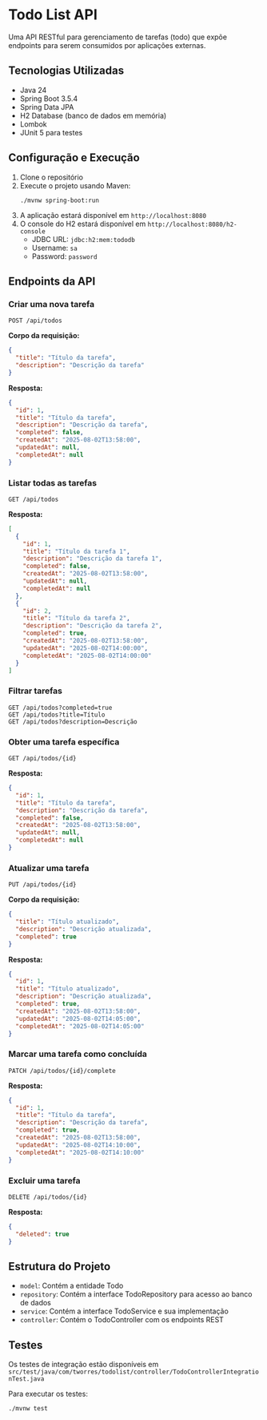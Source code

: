 # Todo List API

Uma API RESTful para gerenciamento de tarefas (todo) que expõe endpoints para serem consumidos por aplicações externas.

## Tecnologias Utilizadas

- Java 24
- Spring Boot 3.5.4
- Spring Data JPA
- H2 Database (banco de dados em memória)
- Lombok
- JUnit 5 para testes

## Configuração e Execução

1. Clone o repositório
2. Execute o projeto usando Maven:
   ```
   ./mvnw spring-boot:run
   ```
3. A aplicação estará disponível em `http://localhost:8080`
4. O console do H2 estará disponível em `http://localhost:8080/h2-console`
   - JDBC URL: `jdbc:h2:mem:tododb`
   - Username: `sa`
   - Password: `password`

## Endpoints da API

### Criar uma nova tarefa

```
POST /api/todos
```

**Corpo da requisição:**
```json
{
  "title": "Título da tarefa",
  "description": "Descrição da tarefa"
}
```

**Resposta:**
```json
{
  "id": 1,
  "title": "Título da tarefa",
  "description": "Descrição da tarefa",
  "completed": false,
  "createdAt": "2025-08-02T13:58:00",
  "updatedAt": null,
  "completedAt": null
}
```

### Listar todas as tarefas

```
GET /api/todos
```

**Resposta:**
```json
[
  {
    "id": 1,
    "title": "Título da tarefa 1",
    "description": "Descrição da tarefa 1",
    "completed": false,
    "createdAt": "2025-08-02T13:58:00",
    "updatedAt": null,
    "completedAt": null
  },
  {
    "id": 2,
    "title": "Título da tarefa 2",
    "description": "Descrição da tarefa 2",
    "completed": true,
    "createdAt": "2025-08-02T13:58:00",
    "updatedAt": "2025-08-02T14:00:00",
    "completedAt": "2025-08-02T14:00:00"
  }
]
```

### Filtrar tarefas

```
GET /api/todos?completed=true
GET /api/todos?title=Título
GET /api/todos?description=Descrição
```

### Obter uma tarefa específica

```
GET /api/todos/{id}
```

**Resposta:**
```json
{
  "id": 1,
  "title": "Título da tarefa",
  "description": "Descrição da tarefa",
  "completed": false,
  "createdAt": "2025-08-02T13:58:00",
  "updatedAt": null,
  "completedAt": null
}
```

### Atualizar uma tarefa

```
PUT /api/todos/{id}
```

**Corpo da requisição:**
```json
{
  "title": "Título atualizado",
  "description": "Descrição atualizada",
  "completed": true
}
```

**Resposta:**
```json
{
  "id": 1,
  "title": "Título atualizado",
  "description": "Descrição atualizada",
  "completed": true,
  "createdAt": "2025-08-02T13:58:00",
  "updatedAt": "2025-08-02T14:05:00",
  "completedAt": "2025-08-02T14:05:00"
}
```

### Marcar uma tarefa como concluída

```
PATCH /api/todos/{id}/complete
```

**Resposta:**
```json
{
  "id": 1,
  "title": "Título da tarefa",
  "description": "Descrição da tarefa",
  "completed": true,
  "createdAt": "2025-08-02T13:58:00",
  "updatedAt": "2025-08-02T14:10:00",
  "completedAt": "2025-08-02T14:10:00"
}
```

### Excluir uma tarefa

```
DELETE /api/todos/{id}
```

**Resposta:**
```json
{
  "deleted": true
}
```

## Estrutura do Projeto

- `model`: Contém a entidade Todo
- `repository`: Contém a interface TodoRepository para acesso ao banco de dados
- `service`: Contém a interface TodoService e sua implementação
- `controller`: Contém o TodoController com os endpoints REST

## Testes

Os testes de integração estão disponíveis em `src/test/java/com/tworres/todolist/controller/TodoControllerIntegrationTest.java`

Para executar os testes:
```
./mvnw test
```